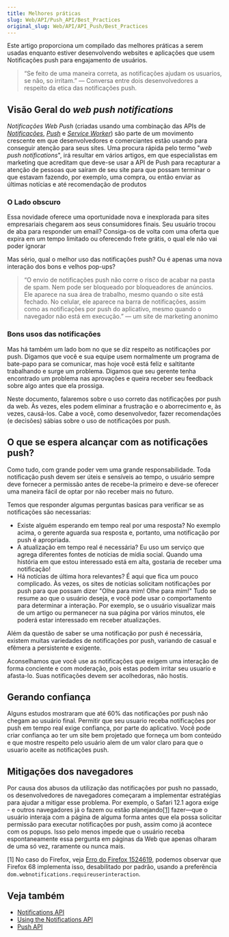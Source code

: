 ```yaml
---
title: Melhores práticas
slug: Web/API/Push_API/Best_Practices
original_slug: Web/API/API_Push/Best_Practices
---
```


Este artigo proporciona um compilado das melhores práticas a serem usadas enquanto estiver desenvolvendo websites e aplicações que usem Notificações push para engajamento de usuários.

> “Se feito de uma maneira correta, as notificações ajudam os usuarios, se não, so irritam.” — Conversa entre dois desenvolvedores a respeito da etica das notificações push.

## Visão Geral do _web push notifications_

_Notificações Web Push_ (criadas usando uma combinação das APIs de _[Notificações](/pt-BR/docs/Web/API/Notifications_API)_, _[Push](/pt-BR/docs/Web/API/Push_API)_ e _[Service Worker](/pt-BR/docs/Web/API/Service_Worker_API)_) são parte de um movimento crescente em que desenvolvedores e comerciantes estão usando para conseguir atenção para seus sites. Uma procura rápida pelo termo "_web push notifications_", irá resultar em vários artigos, em que especialistas em marketing que acreditam que deve-se usar a API de Push para recapturar a atenção de pessoas que saíram de seu site para que possam terminar o que estavam fazendo, por exemplo, uma compra, ou então enviar as últimas notícias e até recomendação de produtos

### O Lado obscuro

Essa novidade oferece uma oportunidade nova e inexplorada para sites empresariais chegarem aos seus consumidores finais. Seu usuário trocou de aba para responder um email? Consiga-os de volta com uma oferta que expira em um tempo limitado ou oferecendo frete grátis, o qual ele não vai poder ignorar

Mas sério, qual o melhor uso das notificações push? Ou é apenas uma nova interação dos bons e velhos pop-ups?

> “O envio de notificações push não corre o risco de acabar na pasta de spam. Nem pode ser bloqueado por bloqueadores de anúncios. Ele aparece na sua área de trabalho, mesmo quando o site está fechado. No celular, ele aparece na barra de notificações, assim como as notificações por push do aplicativo, mesmo quando o navegador não está em execução.” — um site de marketing anonimo

### Bons usos das notificações

Mas há também um lado bom no que se diz respeito as notificações por push. Digamos que você e sua equipe usem normalmente um programa de bate-papo para se comunicar, mas hoje você está feliz e saltitante trabalhando e surge um problema. Digamos que seu gerente tenha encontrado um problema nas aprovações e queira receber seu feedback sobre algo antes que ela prossiga.

Neste documento, falaremos sobre o uso correto das notificações por push da web. Às vezes, eles podem eliminar a frustração e o aborrecimento e, às vezes, causá-los. Cabe a você, como desenvolvedor, fazer recomendações (e decisões) sábias sobre o uso de notificações por push.

## O que se espera alcançar com as notificações push?

Como tudo, com grande poder vem uma grande responsabilidade. Toda notificação push devem ser úteis e sensíveis ao tempo, o usuário sempre deve fornecer a permissão antes de recebe-la primeiro e deve-se oferecer uma maneira fácil de optar por não receber mais no futuro.

Temos que responder algumas perguntas basicas para verificar se as notificações são necessarias:

- Existe alguém esperando em tempo real por uma resposta? No exemplo acima, o gerente aguarda sua resposta e, portanto, uma notificação por push é apropriada.
- A atualização em tempo real é necessária? Eu uso um serviço que agrega diferentes fontes de notícias de mídia social. Quando uma história em que estou interessado está em alta, gostaria de receber uma notificação!
- Há notícias de última hora relevantes? É aqui que fica um pouco complicado. Às vezes, os sites de notícias solicitam notificações por push para que possam dizer "Olhe para mim! Olhe para mim!" Tudo se resume ao que o usuário deseja, e você pode usar o comportamento para determinar a interação. Por exemplo, se o usuário visualizar mais de um artigo ou permanecer na sua página por vários minutos, ele poderá estar interessado em receber atualizações.

Além da questão de saber se uma notificação por push é necessária, existem muitas variedades de notificações por push, variando de casual e efêmera a persistente e exigente.

Aconselhamos que você use as notificações que exigem uma interação de forma conciente e com moderação, pois estas podem irritar seu usuario e afasta-lo. Suas notificações devem ser acolhedoras, não hostis.

## Gerando confiança

Alguns estudos mostraram que até 60% das notificações por push não chegam ao usuário final. Permitir que seu usuario receba notificações por push em tempo real exige confiança, por parte do aplicativo. Você pode criar confiança ao ter um site bem projetado que forneça um bom conteúdo e que mostre respeito pelo usuário alem de um valor claro para que o usuario aceite as notificações push.

## Mitigações dos navegadores

Por causa dos abusos da utilização das notificações por push no passado, os desenvolvedores de navegadores começaram a implementar estratégias para ajudar a mitigar esse problema. Por exemplo, o Safari 12.1 agora exige - e outros navegadores já o fazem ou estão planejando[\[1\]](#mitigations-footnote-1) fazer—que o usuário interaja com a página de alguma forma antes que ela possa solicitar permissão para executar notificações por push, assim como já acontece com os popups. Isso pelo menos impede que o usuário receba espontaneamente essa pergunta em páginas da Web que apenas olharam de uma só vez, raramente ou nunca mais.

\[1] No caso do Firefox, veja [Erro do Firefox 1524619](https://bugzil.la/1524619), podemos observar que Firefox 68 implementa isso, desabilitado por padrão, usando a preferência `dom.webnotifications.requireuserinteraction`.

## Veja também

- [Notifications API](/pt-BR/docs/Web/API/Notifications_API)
- [Using the Notifications API](/pt-BR/docs/Web/API/Notifications_API/Using_the_Notifications_API)
- [Push API](/pt-BR/docs/Web/API/Push_API)
